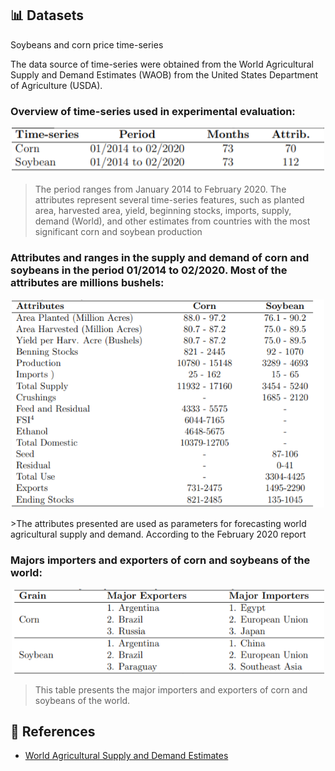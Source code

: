 ## 📊 Datasets
Soybeans and corn price time-series

The data source of time-series were obtained from the World Agricultural Supply and
Demand Estimates (WAOB) from the United States Department of Agriculture (USDA).

### Overview of time-series used in experimental evaluation:

<p align="center">
  <img src="https://github.com/ivanfilhoreis/agricultural_commodity_data/blob/main/WASDE/img/table%201.png?raw=true" width="500px" alt="table1"/>
</p>

>The period ranges from January 2014 to February 2020. The attributes represent several time-series features, such as planted area, harvested area, yield, beginning stocks, imports, supply, demand (World), and other estimates from countries with the most significant corn and soybean production

### Attributes and ranges in the supply and demand of corn and soybeans in the period 01/2014 to 02/2020. Most of the attributes are millions bushels:

<p align="center">
  <img src="https://github.com/ivanfilhoreis/agricultural_commodity_data/blob/main/WASDE/img/table%202.png?raw=true" width="500px" alt="table2"/>
</p>
>The attributes presented are used as parameters for forecasting world agricultural supply and demand. According to the February
2020 report

###  Majors importers and exporters of corn and soybeans of the world:

<p align="center">
  <img src="https://github.com/ivanfilhoreis/agricultural_commodity_data/blob/main/WASDE/img/table%203.png?raw=true" width="500px" alt="table3"/>
</p>

> This table presents the major importers and exporters of corn and soybeans of the world.

## 🔎 References

* [World Agricultural Supply and Demand Estimates](https://usda.library.cornell.edu/concern/publications/3t945q76s?locale=en)

